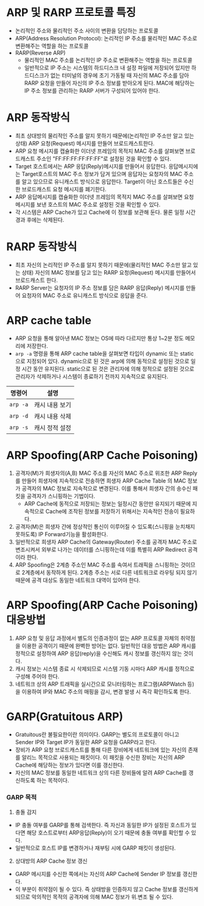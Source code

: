 # ARP 및 RARP 프로토콜 특징
* 논리적인 주소와 물리적인 주소 사이의 변환을 담당하는 프로토콜
* ARP(Address Resolution Protocol): 논리적인 IP 주소를 물리적인 MAC 주소로 변환해주는 역할을 하는 프로토콜
* RARP(Reverse ARP)
  * 물리적인 MAC 주소를 논리적인 IP 주소로 변환해주는 역할을 하는 프로토콜
  * 일반적으로 IP 주소는 시스템의 하드디스크 내 설정 파일에 저장되어 있지만 하드디스크가 없는 터미널의 경우에 초기 가동될 때 자신의 MAC 주소를 담아 RARP 요청을 만들어 자신의 IP 주소 정보를 받아오게 된다. MAC에 해당하는 IP 주소 정보를 관리하는 RARP 서버가 구성되어 있어야 한다. 

# ARP 동작방식
* 최초 상대방의 물리적인 주소를 알지 못하기 때문에(논리적인 IP 주소만 알고 있는 상태) ARP 요청(Request) 메시지를 만들어 브로드캐스트한다. 
* ARP 요청 메시지를 캡슐화한 이더넷 프레임의 목적지 MAC 주소를 살펴보면 브로드캐스트 주소인 "FF:FF:FF:FF:FF:FF"로 설정된 것을 확인할 수 있다. 
* Target 호스트에서는 ARP 응답(Reply)메시지를 만들어서 응답한다. 응답메시지에는 Target호스트의 MAC 주소 정보가 담겨 있으며 응답자는 요청자의 MAC 주소를 알고 있으므로 유니캐스트 방식으로 응답한다. Target이 아닌 호스트들은 수신한 브로드캐스트 요청 메시지를 폐기한다. 
* ARP 응답메시지를 캡슐화한 이더넷 프레임의 목적지 MAC 주소를 살펴보면 요청 메시지를 보낸 호스트의 MAC 주소로 설정된 것을 확인할 수 있다. 
* 각 시스템은 ARP Cache가 있고 Cache에 이 정보를 보관해 둔다. 물론 일정 시간 경과 후에는 삭제된다. 


# RARP 동작방식
* 최초 자신의 논리적인 IP 주소를 알지 못하기 때문에(물리적인 MAC 주소만 알고 있는 상태) 자신의 MAC 정보를 담고 있는 RARP 요청(Request) 메시지를 만들어서 브로드캐스트 한다.
* RARP Server는 요청자의 IP 주소 정보를 담은 RARP 응답(Reply) 메시지를 만들어 요청자의 MAC 주소로 유니캐스트 방식으로 응답을 준다. 

# ARP cache table
* ARP 요청을 통해 알아낸 MAC 정보는 OS에 따라 다르지만 통상 1~2분 정도 메모리에 저장한다. 
* `arp -a` 명령을 통해 ARP cache table을 살펴보면 타입이 dynamic 또는 static으로 지정되어 있다. dynamic으로 된 것은 arp에 의해 동적으로 설정된 것으로 일정 시간 동안 유지된다. static으로 된 것은 관리자에 의해 정적으로 설정된 것으로 관리자가 삭제하거나 시스템이 종료하기 전까지 지속적으로 유지된다.

|명령어|설명|
|--|--|
|`arp -a`|캐시 내용 보기|
|`arp -d`|캐시 내용 삭제|
|`arp -s`|캐시 정적 설정|


# ARP Spoofing(ARP Cache Poisoning)
1. 공격자(M)가 희생자의(A,B) MAC 주소를 자신의 MAC 주소로 위조한 ARP Reply를 만들어 희생자에 지속적으로 전송하면 희생자 ARP Cache Table 의 MAC 정보가 공격자의 MAC 정보로 지속적으로 변경된다. 이를 통해서 희생자 간의 송수신 패킷을 공격자가 스니핑하는 기법이다. 
   * ARP Cache에 동적으로 저장되는 정보는 일정시간 동안만 유지되기 때문에 지속적으로 Cache에 조작된 정보를 저장하기 위해서는 지속적인 전송이 필요하다. 
2. 공격자(M)은 희생자 간에 정상적인 통신이 이루어질 수 있도록(스니핑을 눈치채지 못하도록) IP Forward기능을 활성화한다. 
3. 일반적으로 희생자 ARP Cache의 Gateway(Router) 주소를 공격자 MAC 주소로 변조시켜서 외부로 나가는 데이터를 스니핑하는데 이를 특별히 ARP Redirect 공격이라 한다. 
4. ARP Spoofing은 2계층 주소인 MAC 주소를 속여서 트래픽을 스니핑하는 것이므로 2계층에서 동작하게 된다. 2계층 주소는 서로 다른 네트워크로 라우팅 되지 않기 때문에 공격 대상도 동일한 네트워크 대역이 있어야 한다. 

# ARP Spoofing(ARP Cache Poisoning) 대응방법
1. ARP 요청 및 응답 과정에서 별도의 인증과정이 없는 ARP 프로토콜 자체의 취약점을 이용한 공격이기 때문에 완벽한 방어는 없다. 일반적인 대응 방법은 ARP 캐시를 정적으로 설정하여 ARP 응답(reply)을 수신해도 캐시 정보를 갱신하지 않는 것이다. 
2. 캐시 정보는 시스템 종료 시 삭제되므로 시스템 기동 시마다 ARP 캐시를 정적으로 구성해 주어야 한다. 
3. 네트워크 상의 ARP 트래픽을 실시간으로 모니터링하는 프로그램(ARPWatch 등)을 이용하여 IP와 MAC 주소의 매핑을 감시, 변경 발생 시 즉각 확인하도록 한다. 


# GARP(Gratuitous ARP)
* Gratuitous란 불필요한이란 의미이다. GARP는 별도의 프로토콜이 아니고 Sender IP와 Target IP가 동일한 ARP 요청을 GARP라고 한다. 
* 장비가 ARP 요청 브로드캐스트를 통해 다른 장비에게 네트워크에 있는 자신의 존재를 알리느 목적으로 사용되는 패킷이다. 이 패킷을 수신한 장비는 자신의 ARP Cache에 해당하는 정보가 있다면 이를 갱신한다. 
* 자신의 MAC 정보를 동일한 네트워크 상의 다른 장비들에 알려 ARP Cache를 갱신하도록 하는 목적이다. 

###  GARP 목적
1. 충돌 감지
  * IP 충돌 여부를 GARP를 통해 검색한다. 즉 자신과 동일한 IP가 설정된 호스트가 있다면 해당 호스트로부터 ARP응답(Reply)이 오기 때문에 충돌 여부를 확인할 수 있다. 
  * 일반적으로 호스트 IP를 변경하거나 재부팅 시에 GARP 패킷이 생성된다. 
2. 상대방의 ARP Cache 정보 갱신
  * GARP 메시지를 수신한 쪽에서는 자신의 ARP Cache에 Sender IP 정보를 갱신한다. 
  * 이 부분이 취약점이 될 수 있다. 즉 상태방을 인증하지 않고 Cache 정보를 갱신하게 되므로 악의적인 목적의 공격자에 의해 MAC 정보가 위.변조 될 수 있다. 




